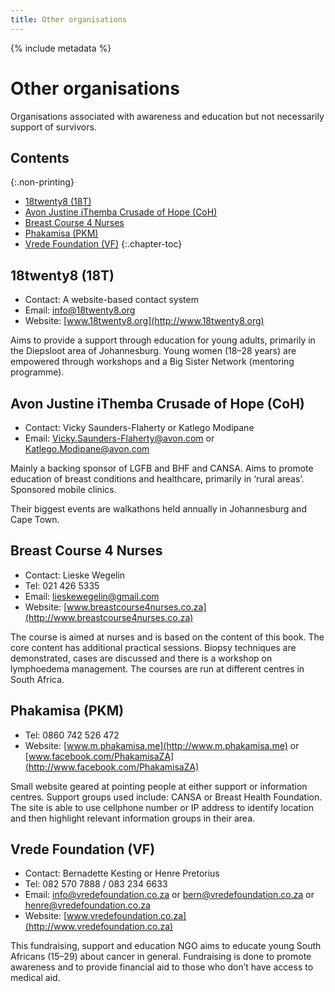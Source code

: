 ```yaml
---
title: Other organisations
---
```


{% include metadata %}

# Other organisations

Organisations associated with awareness and education but not necessarily support of survivors.

## Contents
{:.non-printing}

*   [18twenty8 (18T)](#twenty8-18t)
*   [Avon Justine iThemba Crusade of Hope (CoH)](#avon-justine-ithemba-crusade-of-hope-coh)
*   [Breast Course 4 Nurses](#breast-course-4-nurses)
*   [Phakamisa (PKM)](#phakamisa-pkm)
*   [Vrede Foundation (VF)](#vrede-foundation-vf)
{:.chapter-toc}

## 18twenty8 (18T)

- Contact: A website-based contact system
- Email: [info@18twenty8.org](mailto:info@18twenty8.org)
- Website: [www.18twenty8.org](http://www.18twenty8.org)

Aims to provide a support through education for young adults, primarily in the Diepsloot area of Johannesburg. Young women (18–28 years) are empowered through workshops and a Big Sister Network (mentoring programme). 

## Avon Justine iThemba Crusade of Hope (CoH)

- Contact: Vicky Saunders-Flaherty or Katlego Modipane 
- Email: [Vicky.Saunders-Flaherty@avon.com](mailto:Vicky.Saunders-Flaherty@avon.com) or [Katlego.Modipane@avon.com](mailto:Katlego.Modipane@avon.com)

Mainly a backing sponsor of LGFB and BHF and CANSA. Aims to promote education of breast conditions and healthcare, primarily in ‘rural areas’. Sponsored mobile clinics.

Their biggest events are walkathons held annually in Johannesburg and Cape Town.

## Breast Course 4 Nurses

- Contact: Lieske Wegelin
- Tel: 021 426 5335
- Email: [lieskewegelin@gmail.com](mailto:lieskewegelin@gmail.com)
- Website: [www.breastcourse4nurses.co.za](http://www.breastcourse4nurses.co.za)

The course is aimed at nurses and is based on the content of this book. The core content has additional practical sessions. Biopsy techniques are demonstrated, cases are discussed and there is a workshop on lymphoedema management. The courses are run at different centres in South Africa. 

## Phakamisa (PKM)

- Tel: 0860 742 526 472
- Website: [www.m.phakamisa.me](http://www.m.phakamisa.me) or [www.facebook.com/PhakamisaZA](http://www.facebook.com/PhakamisaZA)

Small website geared at pointing people at either support or information centres. Support groups used include: CANSA or Breast Health Foundation. The site is able to use cellphone number or IP address to identify location and then highlight relevant information groups in their area. 

## Vrede Foundation (VF)

- Contact: Bernadette Kesting or Henre Pretorius
- Tel: 082 570 7888 / 083 234 6633
- Email: [info@vredefoundation.co.za](mailto:info@vredefoundation.co.za) or [bern@vredefoundation.co.za](mailto:bern@vredefoundation.co.za) or [henre@vredefoundation.co.za](mailto:henre@vredefoundation.co.za) 
- Website: [www.vredefoundation.co.za](http://www.vredefoundation.co.za)

This fundraising, support and education NGO aims to educate young South Africans (15–29) about cancer in general. Fundraising is done to promote awareness and to provide financial aid to those who don’t have access to medical aid. 